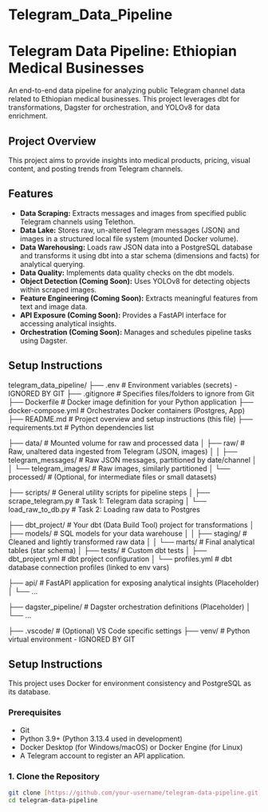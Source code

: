 # Telegram_Data_Pipeline
# Telegram Data Pipeline: Ethiopian Medical Businesses

An end-to-end data pipeline for analyzing public Telegram channel data related to Ethiopian medical businesses. This project leverages dbt for transformations, Dagster for orchestration, and YOLOv8 for data enrichment.

## Project Overview
This project aims to provide insights into medical products, pricing, visual content, and posting trends from Telegram channels.
## Features

* **Data Scraping:** Extracts messages and images from specified public Telegram channels using Telethon.
* **Data Lake:** Stores raw, un-altered Telegram messages (JSON) and images in a structured local file system (mounted Docker volume).
* **Data Warehousing:** Loads raw JSON data into a PostgreSQL database and transforms it using dbt into a star schema (dimensions and facts) for analytical querying.
* **Data Quality:** Implements data quality checks on the dbt models.
* **Object Detection (Coming Soon):** Uses YOLOv8 for detecting objects within scraped images.
* **Feature Engineering (Coming Soon):** Extracts meaningful features from text and image data.
* **API Exposure (Coming Soon):** Provides a FastAPI interface for accessing analytical insights.
* **Orchestration (Coming Soon):** Manages and schedules pipeline tasks using Dagster.

## Setup Instructions
telegram_data_pipeline/
├── .env                    # Environment variables (secrets) - IGNORED BY GIT
├── .gitignore              # Specifies files/folders to ignore from Git
├── Dockerfile              # Docker image definition for your Python application
├── docker-compose.yml      # Orchestrates Docker containers (Postgres, App)
├── README.md               # Project overview and setup instructions (this file)
├── requirements.txt        # Python dependencies list

├── data/                   # Mounted volume for raw and processed data
│   ├── raw/                # Raw, unaltered data ingested from Telegram (JSON, images)
│   │   ├── telegram_messages/ # Raw JSON messages, partitioned by date/channel
│   │   └── telegram_images/   # Raw images, similarly partitioned
│   └── processed/          # (Optional, for intermediate files or small datasets)

├── scripts/                # General utility scripts for pipeline steps
│   ├── scrape_telegram.py      # Task 1: Telegram data scraping
│   └── load_raw_to_db.py       # Task 2: Loading raw data to Postgres

├── dbt_project/            # Your dbt (Data Build Tool) project for transformations
│   ├── models/             # SQL models for your data warehouse
│   │   ├── staging/        # Cleaned and lightly transformed raw data
│   │   └── marts/          # Final analytical tables (star schema)
│   ├── tests/              # Custom dbt tests
│   ├── dbt_project.yml     # dbt project configuration
│   └── profiles.yml        # dbt database connection profiles (linked to env vars)

├── api/                    # FastAPI application for exposing analytical insights (Placeholder)
│   └── ...

├── dagster_pipeline/       # Dagster orchestration definitions (Placeholder)
│   └── ...

├── .vscode/                # (Optional) VS Code specific settings
├── venv/                   # Python virtual environment - IGNORED BY GIT


## Setup Instructions

This project uses Docker for environment consistency and PostgreSQL as its database.

### Prerequisites

* Git
* Python 3.9+ (Python 3.13.4 used in development)
* Docker Desktop (for Windows/macOS) or Docker Engine (for Linux)
* A Telegram account to register an API application.

### 1. Clone the Repository

```bash
git clone [https://github.com/your-username/telegram-data-pipeline.git](https://github.com/your-username/telegram-data-pipeline.git)
cd telegram-data-pipeline